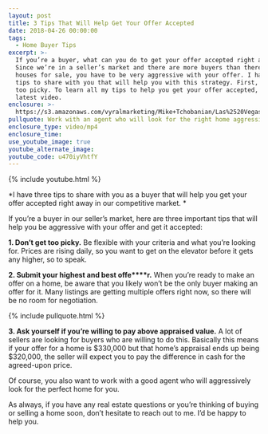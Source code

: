 ```yaml
---
layout: post
title: 3 Tips That Will Help Get Your Offer Accepted
date: 2018-04-26 00:00:00
tags:
  - Home Buyer Tips
excerpt: >-
  If you’re a buyer, what can you do to get your offer accepted right away?
  Since we’re in a seller’s market and there are more buyers than there are
  houses for sale, you have to be very aggressive with your offer. I have three
  tips to share with you that will help you with this strategy. First, don’t get
  too picky. To learn all my tips to help you get your offer accepted, watch my
  latest video.
enclosure: >-
  https://s3.amazonaws.com/vyralmarketing/Mike+Tchobanian/Las%2520Vegas%2520Real%2520Estate-%25203%2520Tips%2520That%2520Will%2520Help%2520Get%2520Your%2520Offer%2520Accepted.mp4
pullquote: Work with an agent who will look for the right home aggressively for you.
enclosure_type: video/mp4
enclosure_time:
use_youtube_image: true
youtube_alternate_image:
youtube_code: u470iyVhtfY
---
```


{% include youtube.html %}

\*I have three tips to share with you as a buyer that will help you get your offer accepted right away in our competitive market. \*

If you’re a buyer in our seller’s market, here are three important tips that will help you be aggressive with your offer and get it accepted:

**1. Don’t get too picky.** Be flexible with your criteria and what you’re looking for. Prices are rising daily, so you want to get on the elevator before it gets any higher, so to speak.

**2. Submit your highest and best offe****r.** When you’re ready to make an offer on a home, be aware that you likely won’t be the only buyer making an offer for it. Many listings are getting multiple offers right now, so there will be no room for negotiation.

{% include pullquote.html %}

**3. Ask yourself if you’re willing to pay above appraised value.** A lot of sellers are looking for buyers who are willing to do this. Basically this means if your offer for a home is $330,000 but that home’s appraisal ends up being $320,000, the seller will expect you to pay the difference in cash for the agreed-upon price.

Of course, you also want to work with a good agent who will aggressively look for the perfect home for you.

As always, if you have any real estate questions or you’re thinking of buying or selling a home soon, don’t hesitate to reach out to me. I’d be happy to help you.